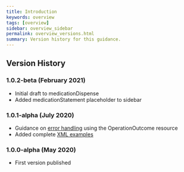 ```yaml
---
title: Introduction
keywords: overview
tags: [overview]
sidebar: overview_sidebar
permalink: overview_versions.html
summary: Version history for this guidance.
---
```


## Version History

### 1.0.2-beta (February 2021)

- Initial draft to medicationDispense
- Added medicationStatement placeholder to sidebar

### 1.0.1-alpha (July 2020)

- Guidance on [error handling](develop_errorhandling.html) using the OperationOutcome resource
- Added complete [XML examples](develop_examples.html)

### 1.0.0-alpha (May 2020)

- First version published

